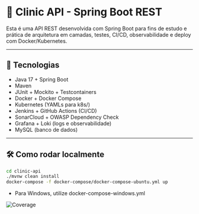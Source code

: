 # 🏥 Clinic API - Spring Boot REST

Esta é uma API REST desenvolvida com Spring Boot para fins de estudo e prática de arquitetura em camadas, testes, CI/CD, observabilidade e deploy com Docker/Kubernetes.

---

## 🚀 Tecnologias

- Java 17 + Spring Boot
- Maven
- JUnit + Mockito + Testcontainers
- Docker + Docker Compose
- Kubernetes (YAMLs para k8s/)
- Jenkins + GitHub Actions (CI/CD)
- SonarCloud + OWASP Dependency Check
- Grafana + Loki (logs e observabilidade)
- MySQL (banco de dados)

---

## 🛠️ Como rodar localmente

```bash
cd clinic-api
./mvnw clean install
docker-compose -f docker-compose/docker-compose-ubuntu.yml up
```
- Para Windows, utilize docker-compose-windows.yml

![Coverage](https://codecov.io/gh/DaniloTakeo/springboot_rest_api/branch/main/graph/badge.svg)

